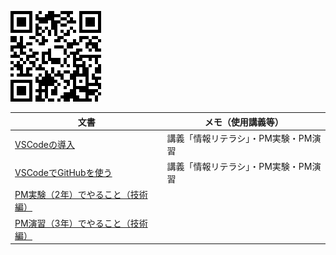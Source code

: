 ![QR](img/pmit.png)

文書|メモ（使用講義等）
---|---
[VSCodeの導入](vscode.md)|講義「情報リテラシ」・PM実験・PM演習
[VSCodeでGitHubを使う](git.md)|講義「情報リテラシ」・PM実験・PM演習
[PM実験（2年）でやること（技術編）](pmexperiments.md)|
[PM演習（3年）でやること（技術編）](https://github.com/taroyabuki/pmpractice2)|
